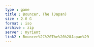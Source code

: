 ```yaml
---
type : game
title : Bouncer, The (Japan)
size : 2.0 G
format : iso
archive : zip
server : myrient
link2 : Bouncer%2C%20The%20%28Japan%29
---
```

